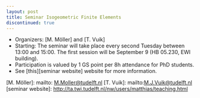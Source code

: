 ```yaml
---
layout: post
title: Seminar Isogeometric Finite Elements
discontinued: true
---
```


* Organizers: [M. Möller] and [T. Vuik]
* Starting: The seminar will take place every second Tuesday between 13:00 and
  15:00. The first session will be September 9 (HB 05.230, EWI building).
* Participation is valued by 1 GS point per 8h attendance for PhD students.
* See [this][seminar website] website for more information.

[M. Möller]: mailto: M.Moller@tudelft.nl
[T. Vuik]: mailto:M.J.Vuik@tudelft.nl
[seminar website]: http://ta.twi.tudelft.nl/nw/users/matthias/teaching.html
